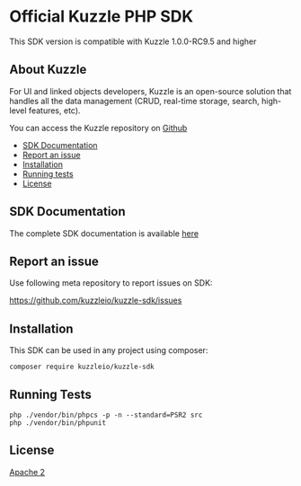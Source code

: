 Official Kuzzle PHP SDK
======

This SDK version is compatible with Kuzzle 1.0.0-RC9.5 and higher

## About Kuzzle

For UI and linked objects developers, Kuzzle is an open-source solution that handles all the data management (CRUD, real-time storage, search, high-level features, etc).

You can access the Kuzzle repository on [Github](https://github.com/kuzzleio/kuzzle)

* [SDK Documentation](#sdk-documentation)
* [Report an issue](#report-an-issue)
* [Installation](#installation)
* [Running tests](#tests)
* [License](#license)

## SDK Documentation

The complete SDK documentation is available [here](http://kuzzle.io/sdk-documentation/?php)

## Report an issue

Use following meta repository to report issues on SDK:

https://github.com/kuzzleio/kuzzle-sdk/issues

## Installation

This SDK can be used in any project using composer:

```
composer require kuzzleio/kuzzle-sdk
```

## <a name="tests"></a> Running Tests

```
php ./vendor/bin/phpcs -p -n --standard=PSR2 src
php ./vendor/bin/phpunit
```

## License

[Apache 2](LICENSE.md)
